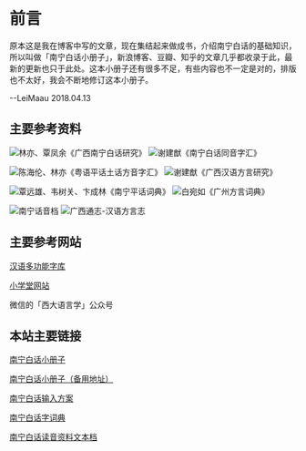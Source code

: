 # 前言

原本这是我在博客中写的文章，现在集结起来做成书，介绍南宁白话的基础知识，所以叫做「南宁白话小册子」，新浪博客、豆瓣、知乎的文章几乎都收录于此，最新的更新也只于此处。这本小册子还有很多不足，有些内容也不一定是对的，排版也不太好，我会不断地修订这本小册子。

--LeiMaau 2018.04.13

## 主要参考资料

![林亦、覃凤余《广西南宁白话研究》](http://pcj4g4ziw.bkt.clouddn.com/image/readme/import.jpg) ![谢建猷《南宁白话同音字汇》](http://pcj4g4ziw.bkt.clouddn.com/image/readme/import2.jpg)

![陈海伦、林亦《粤语平话土话方音字汇》](http://pcj4g4ziw.bkt.clouddn.com/image/readme/import4.jpg) ![谢建猷《广西汉语方言研究》](http://pcj4g4ziw.bkt.clouddn.com/image/readme/import3.jpg)

![覃远雄、韦树关、卞成林《南宁平话词典》](http://pcj4g4ziw.bkt.clouddn.com/image/readme/import5.jpg) ![白宛如《广州方言词典》](http://pcj4g4ziw.bkt.clouddn.com/image/readme/import6.jpg)

![南宁话音档](http://pcj4g4ziw.bkt.clouddn.com/image/readme/南宁话音档.jpg?imageView2/2/h/410) ![广西通志-汉语方言志](http://pcj4g4ziw.bkt.clouddn.com/image/readme/广西通志-汉语方言志.jpg?imageView2/2/h/410)

## 主要参考网站

[汉语多功能字库](http://humanum.arts.cuhk.edu.hk/Lexis/lexi-mf/) 

[小学堂网站](http://xiaoxue.iis.sinica.edu.tw/)

微信的「西大语言学」公众号

## 本站主要链接

[南宁白话小册子](https://leimaau.github.io/book/) 

[南宁白话小册子（备用地址）](https://leimaau.gitbooks.io/nnbh/content/) 

[南宁白话输入方案](https://github.com/leimaau/myself_jyutping) 

[南宁白话字词典](https://github.com/leimaau/NaamBaakDict) 

[南宁白话读音资料文本档](https://github.com/leimaau/bookCollection) 


